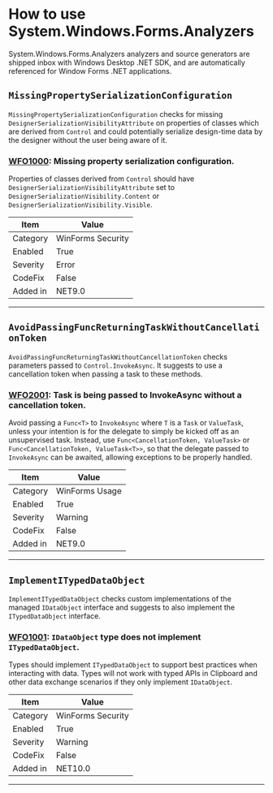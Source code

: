 # How to use System.Windows.Forms.Analyzers

System.Windows.Forms.Analyzers analyzers and source generators are shipped inbox with Windows Desktop .NET SDK, and
are automatically referenced for Window Forms .NET applications.

## `MissingPropertySerializationConfiguration`

`MissingPropertySerializationConfiguration` checks for missing `DesignerSerializationVisibilityAttribute` on properties of classes which are 
derived from `Control` and could potentially serialize design-time data by the designer without the user being aware of it.

### [WFO1000](https://aka.ms/winforms-warnings/wfo1000): Missing property serialization configuration.

Properties of classes derived from `Control` should have `DesignerSerializationVisibilityAttribute` 
set to `DesignerSerializationVisibility.Content` or `DesignerSerializationVisibility.Visible`.

| Item      | Value            |
|-----------|------------------|
| Category  | WinForms Security|
| Enabled   | True             |
| Severity  | Error            |
| CodeFix   | False            |
| Added in  | NET9.0           |

---

## `AvoidPassingFuncReturningTaskWithoutCancellationToken`

`AvoidPassingFuncReturningTaskWithoutCancellationToken` checks parameters passed to `Control.InvokeAsync`. It suggests to use a cancellation token when passing a task to these methods.

### [WFO2001](https://aka.ms/winforms-warnings/wfo2001): Task is being passed to InvokeAsync without a cancellation token.

Avoid passing a `Func<T>` to `InvokeAsync` where `T` is a `Task` or `ValueTask`, unless your intention is for the delegate to simply be kicked off as an unsupervised task. Instead, use `Func<CancellationToken, ValueTask>` or `Func<CancellationToken, ValueTask<T>>`, so that the delegate passed to `InvokeAsync` can be awaited, allowing exceptions to be properly handled. 

| Item      | Value            |
|-----------|------------------|
| Category  | WinForms Usage   |
| Enabled   | True             |
| Severity  | Warning          |
| CodeFix   | False            |
| Added in  | NET9.0           |

---

## `ImplementITypedDataObject`

`ImplementITypedDataObject` checks custom implementations of the managed `IDataObject` interface and suggests to also implement the `ITypedDataObject` interface.

### [WFO1001](https://aka.ms/winforms-warnings/wfo1001): `IDataObject` type does not implement `ITypedDataObject`.

Types should implement `ITypedDataObject` to support best practices when interacting with data. Types will not work with typed APIs in Clipboard and other data exchange scenarios if they only implement `IDataObject`.

| Item      | Value            |
|-----------|------------------|
| Category  | WinForms Security|
| Enabled   | True             |
| Severity  | Warning          |
| CodeFix   | False            |
| Added in  | NET10.0          |

---
